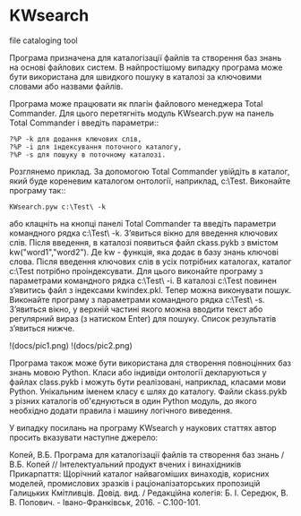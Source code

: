 # KWsearch
file cataloging tool

Програма призначена для каталогізації файлів та створення баз знань на основі файлових систем. В найпростішому випадку програма може бути використана для швидкого пошуку в каталозі за ключовими словами або назвами файлів.

Програма може працювати як плагін файлового менеджера Total Commander. Для цього перетягніть модуль KWsearch.pyw на панель Total Commander і введіть параметри::
```
?%P -k для додання ключових слів,
?%P -i для індексування поточного каталогу,
?%P -s для пошуку в поточному каталозі.
```
Розглянемо приклад. За допомогою Total Commander увійдіть в каталог, який буде кореневим каталогом онтології, наприклад, c:\\Test. Виконайте програму так::
```
KWsearch.pyw c:\Test\ -k
```
або клацніть на кнопці панелі Total Commander та введіть параметри командного рядка c:\\Test\\ -k. З’явиться вікно для введення ключових слів. Після введення, в каталозі появиться файл ckass.pykb з вмістом kw("word1","word2"). Де kw - функція, яка додає в базу знань ключові слова. Після введення ключових слів в усіх потрібних каталогах, каталог c:\\Test потрібно проіндексувати. Для цього виконайте програму з параметрами командного рядка c:\\Test\\ -i. В каталозі c:\\Test повинен з’явитись файл з індексами kwindex.pkl. Тепер можна виконувати пошук. Виконайте програму з параметрами командного рядка c:\\Test\\ -s. З’явиться вікно, у верхній частині якого можна вводити текст або регулярний вираз (з натиском Enter) для пошуку. Список результатів з’явиться нижче.

!(docs/pic1.png)
!(docs/pic2.png)

Програма також може бути використана для створення повноцінних баз знань мовою Python. Класи або індивіди онтології декларуються у файлах class.pykb і можуть бути реалізовані, наприклад, класами мови Python. Унікальним іменем класу є шлях до каталогу. Файли ckass.pykb з різних каталогів об'єднуються в один Python модуль, до якого необхідно додати правила і машину логічного виведення.

У випадку посилань на програму KWsearch у наукових статтях автор просить вказувати наступне джерело:

Копей, В.Б. Програма для каталогізації файлів та створення баз знань / В.Б. Копей // Інтелектуальний продукт вчених і винахідників Прикарпаття: Щорічний каталог найвагоміших винаходів, корисних моделей, промислових зразків і раціоналізаторських пропозицій Галицьких Кмітливців. Довід. вид. / Редакційна колегія: Б. І. Середюк, В. В. Попович. - Івано-Франківськ, 2016. - С.100-101.
